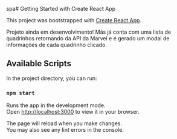 spa# Getting Started with Create React App

This project was bootstrapped with [Create React App](https://github.com/facebook/create-react-app).

Projeto ainda em desenvolvimento! Más já conta com uma lista de quadrinhos retornando da API da Marvel e é gerado um modal de informações de cada quadrinho clicado. 

## Available Scripts

In the project directory, you can run:

### `npm start`

Runs the app in the development mode.\
Open [http://localhost:3000](http://localhost:3000) to view it in your browser.

The page will reload when you make changes.\
You may also see any lint errors in the console.
